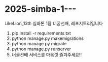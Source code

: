 # 2025-simba-1---
LikeLion_13th 심바톤 1팀 너굴선배, 레포지토리입니다

1. pip install -r requirements.txt
2. python manage.py makemigrations
3. python manage.py migrate
4. python manage.py runserver
5. 너굴선배 서비스를 마음껏 즐겨주세요!!